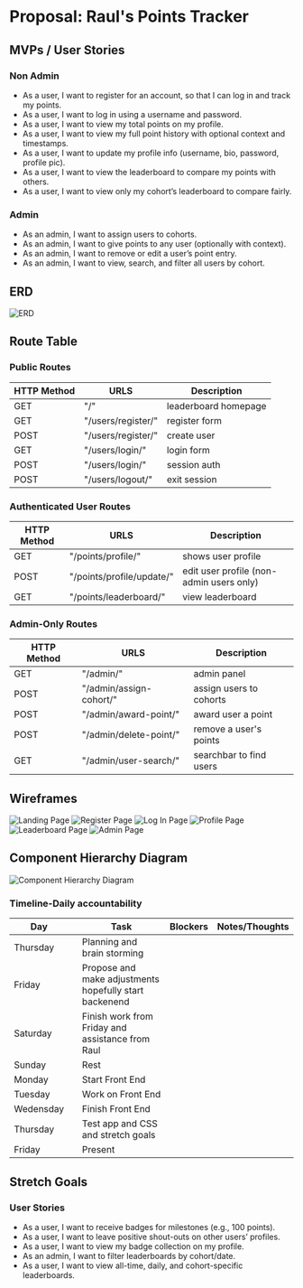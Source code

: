 # Proposal: Raul's Points Tracker

## MVPs / User Stories
### Non Admin
- As a user, I want to register for an account, so that I can log in and track my points.
- As a user, I want to log in using a username and password.
- As a user, I want to view my total points on my profile.
- As a user, I want to view my full point history with optional context and timestamps.
- As a user, I want to update my profile info (username, bio, password, profile pic).
- As a user, I want to view the leaderboard to compare my points with others.
- As a user, I want to view only my cohort’s leaderboard to compare fairly.

### Admin
- As an admin, I want to assign users to cohorts.
- As an admin, I want to give points to any user (optionally with context).
- As an admin, I want to remove or edit a user’s point entry.
- As an admin, I want to view, search, and filter all users by cohort.

## ERD
![ERD](./pictures/rauls_points_erd.png)

## Route Table
### Public Routes
| HTTP Method | URLS | Description |
| ----------- | ----- | ----------- |
| GET | "/" | leaderboard homepage
| GET | "/users/register/" | register form
| POST | "/users/register/" | create user
| GET | "/users/login/" | login form
| POST | "/users/login/" | session auth
| POST | "/users/logout/" | exit session
### Authenticated User Routes 
| HTTP Method | URLS | Description |
| ----------- | ----- | ----------- |
| GET | "/points/profile/" | shows user profile
| POST | "/points/profile/update/" | edit user profile (non-admin users only)
| GET | "/points/leaderboard/" | view leaderboard
### Admin-Only Routes
| HTTP Method | URLS | Description |
| ----------- | ----- | ----------- |
| GET | "/admin/" | admin panel
| POST | "/admin/assign-cohort/" | assign users to cohorts
| POST | "/admin/award-point/" | award user a point
| POST | "/admin/delete-point/" | remove a user's points
| GET | "/admin/user-search/" | searchbar to find users

## Wireframes
![Landing Page](./pictures/landing_page_wireframe.jpeg)
![Register Page](./pictures/register_wireframes.jpeg)
![Log In Page](./pictures/log_in_wireframe.jpeg)
![Profile  Page](./pictures/profile_wireframe.jpeg)
![Leaderboard Page](./pictures/leaderboard_wireframe.jpeg)
![Admin Page](./pictures/admin_panel_wireframe.jpeg)

## Component Hierarchy Diagram
![Component Hierarchy Diagram](./pictures/components_diagram.jpg)

### Timeline-Daily accountability
| Day       |   | Task                        | Blockers | Notes/Thoughts |
|-----------|---|-----------------------------|----------|----------------|
| Thursday  |   | Planning and brain storming
| Friday    |   | Propose and make adjustments hopefully start backenend
| Saturday  |   | Finish work from Friday and assistance from Raul
| Sunday    |   | Rest
| Monday    |   | Start Front End |          |                |
| Tuesday   |   | Work on Front End  |          |                |
| Wedensday |   | Finish Front End   |          |                |
| Thursday  |   | Test app and CSS and stretch goals          |          |                |
| Friday    |   | Present                |          |                |


## Stretch Goals
### User Stories
- As a user, I want to receive badges for milestones (e.g., 100 points).
- As a user, I want to leave positive shout-outs on other users’ profiles.
- As a user, I want to view my badge collection on my profile.
- As an admin, I want to filter leaderboards by cohort/date.
- As a user, I want to view all-time, daily, and cohort-specific leaderboards.
